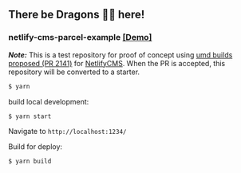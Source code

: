 ## There be Dragons 🐲🐉 here!

### netlify-cms-parcel-example [[Demo]][3]

**_Note:_** This is a test repository for proof of concept using [umd builds proposed (PR 2141)][1] for [NetlifyCMS][2]. When the PR is accepted, this repository will be converted to a starter.

```bash
$ yarn
```

build local development:

```bash
$ yarn start
```

Navigate to `http://localhost:1234/`

Build for deploy:

```bash
$ yarn build
```


[1]: https://github.com/netlify/netlify-cms/pull/2141
[2]: https://github.com/netlify/netlify-cms
[3]: https://cms-parcel-example.netlify.com
